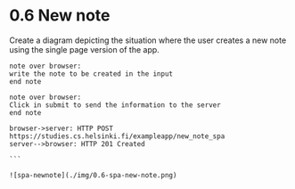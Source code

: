 # 0.6 New note

Create a diagram depicting the situation where the user creates a new note using the single page version of the app.

````
note over browser:
write the note to be created in the input
end note

note over browser:
Click in submit to send the information to the server
end note

browser->server: HTTP POST https://studies.cs.helsinki.fi/exampleapp/new_note_spa
server-->browser: HTTP 201 Created

```

![spa-newnote](./img/0.6-spa-new-note.png)
